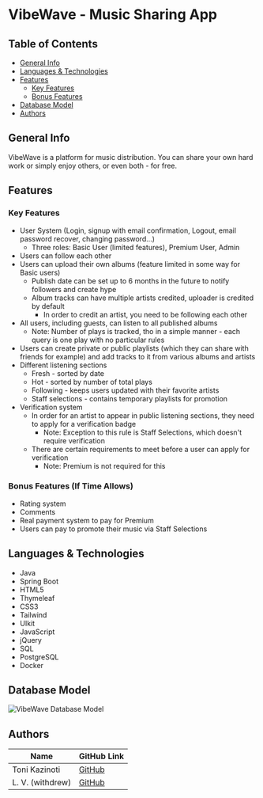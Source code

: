 # VibeWave - Music Sharing App

## Table of Contents

* [General Info](#general-info)
* [Languages & Technologies](#languages--technologies)
* [Features](#features)
  * [Key Features](#key-features)
  * [Bonus Features](#bonus-features-if-time-allows)
* [Database Model](#database-model)
* [Authors](#authors)

## General Info

VibeWave is a platform for music distribution. You can share your own hard work or simply enjoy others, or even both - for free.

## Features

### Key Features
* User System (Login, signup with email confirmation, Logout, email password recover, changing password...)
  * Three roles: Basic User (limited features), Premium User, Admin
* Users can follow each other
* Users can upload their own albums (feature limited in some way for Basic users)
  * Publish date can be set up to 6 months in the future to notify followers and create hype
  * Album tracks can have multiple artists credited, uploader is credited by default
	* In order to credit an artist, you need to be following each other
* All users, including guests, can listen to all published albums
  * Note: Number of plays is tracked, tho in a simple manner - each query is one play with no particular rules
* Users can create private or public playlists (which they can share with friends for example) and add tracks to it from various albums and artists
* Different listening sections
  * Fresh - sorted by date
  * Hot - sorted by number of total plays
  * Following - keeps users updated with their favorite artists
  * Staff selections - contains temporary playlists for promotion
* Verification system
  * In order for an artist to appear in public listening sections, they need to apply for a verification badge
    * Note: Exception to this rule is Staff Selections, which doesn't require verification
  * There are certain requirements to meet before a user can apply for verification
    * Note: Premium is not required for this

### Bonus Features (If Time Allows)
* Rating system
* Comments
* Real payment system to pay for Premium
* Users can pay to promote their music via Staff Selections

## Languages & Technologies
* Java
* Spring Boot
* HTML5
* Thymeleaf
* CSS3
* Tailwind
* UIkit
* JavaScript
* jQuery
* SQL
* PostgreSQL
* Docker

## Database Model

![VibeWave Database Model](https://i.imgur.com/paQRFoz.jpg)

## Authors

| Name | GitHub Link |
| --- | --- |
| Toni Kazinoti | [GitHub](https://github.com/tonikazinoti) |
| L. V. (withdrew) | [GitHub](https://github.com/banquetblintzs) |
